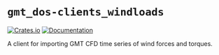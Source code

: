 # `gmt_dos-clients_windloads`

[![Crates.io](https://img.shields.io/crates/v/gmt_dos-clients_windloads.svg)](https://crates.io/crates/gmt_dos-clients_windloads)
[![Documentation](https://docs.rs/gmt_dos-clients_windloads/badge.svg)](https://docs.rs/gmt_dos-clients_windloads/)

A client for importing GMT CFD time series of wind forces and torques.